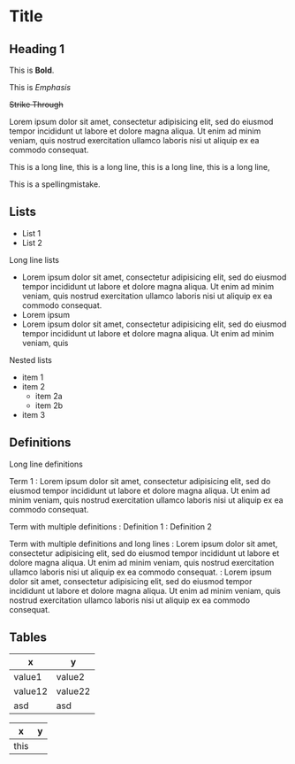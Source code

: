 # Title

## Heading 1

This is **Bold**.

This is _Emphasis_

~~Strike Through~~

Lorem ipsum dolor sit amet, consectetur adipisicing elit, sed do eiusmod tempor
incididunt ut labore et dolore magna aliqua. Ut enim ad minim veniam, quis
nostrud exercitation ullamco laboris nisi ut aliquip ex ea commodo consequat.

This is a long line, this is a long line, this is a long line, this is a long line,

This is a spellingmistake.

## Lists

- List 1
- List 2

Long line lists

- Lorem ipsum dolor sit amet, consectetur adipisicing elit, sed do eiusmod tempor
  incididunt ut labore et dolore magna aliqua. Ut enim ad minim veniam, quis
  nostrud exercitation ullamco laboris nisi ut aliquip ex ea commodo consequat.
- Lorem ipsum
- Lorem ipsum dolor sit amet, consectetur adipisicing elit, sed do eiusmod tempor
  incididunt ut labore et dolore magna aliqua. Ut enim ad minim veniam, quis

Nested lists

- item 1
- item 2
  - item 2a
  - item 2b
- item 3

## Definitions

Long line definitions

Term 1
: Lorem ipsum dolor sit amet, consectetur adipisicing elit, sed do eiusmod tempor
  incididunt ut labore et dolore magna aliqua. Ut enim ad minim veniam, quis
  nostrud exercitation ullamco laboris nisi ut aliquip ex ea commodo consequat.

Term with multiple definitions
: Definition 1
: Definition 2

Term with multiple definitions and long lines
: Lorem ipsum dolor sit amet, consectetur adipisicing elit, sed do eiusmod tempor
  incididunt ut labore et dolore magna aliqua. Ut enim ad minim veniam, quis
  nostrud exercitation ullamco laboris nisi ut aliquip ex ea commodo consequat.
: Lorem ipsum dolor sit amet, consectetur adipisicing elit, sed do eiusmod tempor
  incididunt ut labore et dolore magna aliqua. Ut enim ad minim veniam, quis
  nostrud exercitation ullamco laboris nisi ut aliquip ex ea commodo consequat.

## Tables

| x       | y
| --      | --
| value1  | value2
| value12 | value22
| asd     | asd

| x    | y
| --   | --
| this |

